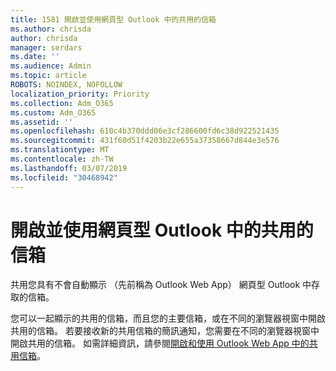 ```yaml
---
title: 1581 開啟並使用網頁型 Outlook 中的共用的信箱
ms.author: chrisda
author: chrisda
manager: serdars
ms.date: ''
ms.audience: Admin
ms.topic: article
ROBOTS: NOINDEX, NOFOLLOW
localization_priority: Priority
ms.collection: Adm_O365
ms.custom: Adm_O365
ms.assetid: ''
ms.openlocfilehash: 610c4b370ddd06e3cf286600fd6c38d922521435
ms.sourcegitcommit: 431f60d51f4203b22e655a37358667d844e3e576
ms.translationtype: MT
ms.contentlocale: zh-TW
ms.lasthandoff: 03/07/2019
ms.locfileid: "30468942"
---
```

# <a name="open-and-use-a-shared-mailbox-in-outlook-on-the-web"></a>開啟並使用網頁型 Outlook 中的共用的信箱

共用您具有不會自動顯示 （先前稱為 Outlook Web App） 網頁型 Outlook 中存取的信箱。

您可以一起顯示的共用的信箱，而且您的主要信箱，或在不同的瀏覽器視窗中開啟共用的信箱。 若要接收新的共用信箱的簡訊通知，您需要在不同的瀏覽器視窗中開啟共用的信箱。 如需詳細資訊，請參閱[開啟和使用 Outlook Web App 中的共用信箱](https://support.office.com/article/BC127866-42BE-4DE7-92AE-1EF2F787FD5C)。